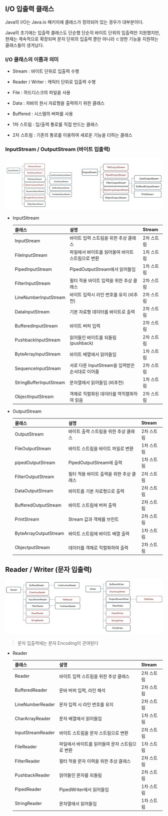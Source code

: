 

## I/O 입출력 클래스

Java의 I/O는 Java.io 패키지에 클래스가 정의되어 있는 경우가 대부분이다.

Java의 초기에는 입출력 클래스도 단순했 단순히 바이트 단위의 입출력만 지원했지만, 현재는 계속적으로 확장되며 문자 단위의 입출력 뿐만 아니라 ㄷ양한 기능을 지원하는 클래스들이 생겨났다.

### I/O 클래스의 이름과 의미

- Stream : 바이트 단위로 입출력 수행

- Reader / Writer : 캐릭터 단위로 입출력 수행

- File : 하드디스크의 파일을 사용

- Data : 자바의 원시 자료형을 출력하기 위한 클래스

- Buffered : 시스템의 버퍼를 사용

  

- 1차 스트림 : 입/출력 통로를 직접 만드는 클래스

- 2차 스트림 : 기존의 통로를 이용하여 새로운 기능을 더하는 클래스



### InputStream / OutputStream (바이트 입출력)

![바이트 입출력](./image/io_class.jpeg)

- InputSttream

  | 클래스                  | 설명                                              | Stream     |
  | ----------------------- | ------------------------------------------------- | ---------- |
  | InputStream             | 바이트 입력 스트림을 위한 추상 클래스             | 2차 스트림 |
  | FileInputStream         | 파일에서 바이트를 읽어들여 바이트 스트림으로 변환 | 1차 스트림 |
  | PipedInputStream        | PipedOutputStream에서 읽어들임                    | 1차 스트림 |
  | FilterInputStream       | 필터 적용 바이트 입력을 위한 추상 클래스          | 2차 스트림 |
  | LineNumberInputStream   | 바이트 입력시 라인 번호를 유지 (비추천)           | 2차 스트림 |
  | DataInputStream         | 기본 자료형 데이터를 바이트로 출력                | 2차 스트림 |
  | BufferedInputStream     | 바이트 버퍼 입력                                  | 2차 스트림 |
  | PushbackInputStream     | 읽어들인 바이트를 되돌림 (pushback)               | 2차 스트림 |
  | ByteArrayInputStream    | 바이트 배열에서 읽어들임                          | 1차 스트림 |
  | SequenceInputStream     | 서로 다른 InputStream을 입력받은 순서대로 이어줌  | 2차 스트림 |
  | StringBufferInputStream | 문자열에서 읽어들임 (비추천)                      | 1차 스트림 |
  | ObjectInputStream       | 객체로 직렬화된 데이터를 역직렬화하여 읽음        | 2차 스트림 |

- OutputStream

  | 클래스                | 설명                                     | Stream     |
  | --------------------- | ---------------------------------------- | ---------- |
  | OutputStream          | 바이트 출력 스트림을 위한 추상 클래스    | 2차 스트림 |
  | FileOutputStream      | 바이트 스트림을 바이트 파일로 변환       | 1차 스트림 |
  | pipedOutputStream     | PipedOutputStream에 출력                 | 1차 스트림 |
  | FilterOutputStream    | 필터 적용 바이트 출력을 위한 추상 클래스 | 2차 스트림 |
  | DataOutputStream      | 바이트를 기본 자료형으로 출력            | 2차 스트림 |
  | BufferedOutputStream  | 바이트 스트림에 버퍼 출력                | 2차 스트림 |
  | PrintStream           | Stream 값과 객체를 브린트                | 2차 스트림 |
  | ByteArrayOutputStream | 바이트 스트림에 바이트 배열 출력         | 1차 스트림 |
  | ObjectputStream       | 데이터를 객체로 직렬화하여 출력          | 2차 스트림 |



## Reader / Writer (문자 입출력)

![Reader/Writer](./image/reader_writer_class.jpeg)

> 문자 입출력에는 문자 Encoding이 관여된다

- Reader

  | 클래스            | 설명                                            | Stream     |
  | ----------------- | ----------------------------------------------- | ---------- |
  | Reader            | 바이트 입력 스트림을 위한 추상 클래스           | 2차 스트림 |
  | BufferedReader    | 문바 버퍼 입력, 라인 해석                       | 2차 스트림 |
  | LineNumberReader  | 문자 입력 시 라인 번호를 유지                   | 2차 스트림 |
  | CharArrayReader   | 문자 배열에서 읽어들임                          | 1차 스트림 |
  | InputStreamReader | 바이트 스트림을 문자 스트림으로 변환            | 2차 스트림 |
  | FileReader        | 파일에서 바이트를 읽어들여 문자 스트림으로 변환 | 1차 스트림 |
  | FilterReader      | 필터 적용 문자 이력을 위한 추상 클래스          | 2차 스트림 |
  | PushbackReader    | 읽어들인 문자를 되돌림                          | 2차 스트림 |
  | PipedReader       | PipedWriter에서 읽어들임                        | 1차 스트림 |
  | StringReader      | 문자열에서 읽어들임                             | 1차 스트림 |

  